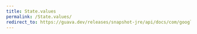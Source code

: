 ```yaml
---
title: State.values
permalink: /State.values/
redirect_to: https://guava.dev/releases/snapshot-jre/api/docs/com/google/common/util/concurrent/Service.State.html#values--
---
```

